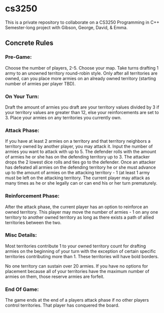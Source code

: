 # cs3250 #
This is a private repository to collaborate on a CS3250 Programming in C++ Semester-long project with Gibson, George, David, &amp; Emma.

## Concrete Rules ##

### Pre-Game: ###
Choose the number of players, 2-5. Choose your map. Take turns drafting 1 army
to an unowned territory round-robin style. Only after all territories are owned,
can you place more armies on an already owned territory (starting number of
armies per player TBD). 

### On Your Turn: ###
Draft the amount of armies you draft are your territory values divided by 
3 if your territory values are greater than 12, else your reinforcements
are set to 3. Place your armies on any territories you currently own.

### Attack Phase: ###
If you have at least 2 armies on a territory and that territory
neighbors a territory owned by another player, you may attack it. Input the
number of armies you want to attack with up to 5. The defender rolls with the
amount of armies he or she has on the defending territory up to 3. The attacker
drops the 2 lowest dice rolls and ties go to the defender. Once an attacker has
defeated all armies on the defending territory he or she must advance up to the
amount of armies on the attacking territory - 1 (at least 1 army must be left on
the attacking territory. The current player may attack as many times as he or
she legally can or can end his or her turn prematurely.

### Reinforcement Phase: ###
After the attack phase, the current player has an option to
reinforce an owned territory. This player may move the number of armies - 1 on
any one territory to another owned territory as long as there exists a path of
allied territories between the two.

### Misc Details: ###
Most territories contribute 1 to your owned territory count for
drafting armies on the beginning of your turn with the exception of certain
specific territories contributing more than 1. These territories will have bold
borders.

No one territory can sustain over 20 armies. If you have no options for
placement because all of your territories have the maximum number of armies on
them, those reserve armies are forfeit.

### End Of Game: ###
The game ends at the end of a players attack phase if no other
players control territories. That player has conquered the board.
